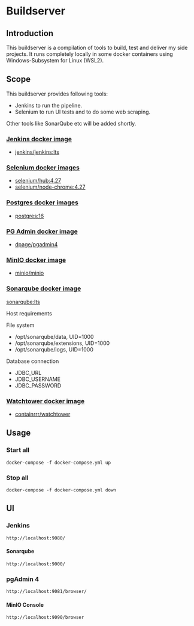 # Buildserver

## Introduction

This buildserver is a compilation of tools to build, test and deliver my side projects.
It runs completely locally in some docker containers using Windows-Subsystem for Linux (WSL2).

## Scope

This buildserver provides following tools:

* Jenkins to run the pipeline.
* Selenium to run UI tests and to do some web scraping.

Other tools like SonarQube etc will be added shortly.

### [Jenkins docker image]()

* [jenkins/jenkins:lts](https://hub.docker.com/layers/jenkins/jenkins/lts/images/sha256-62e89f94ba6848ddf3aa95711174e06a40868208c0a08145cf6fa25a1009c7a5)

### [Selenium docker images]()

* [selenium/hub:4.27](https://hub.docker.com/layers/selenium/hub/4.27/images/sha256-a363a4221fd90cd6c6c5129494631ee7e9fe665ee06bfb39c0b7081ed62d7d21)
* [selenium/node-chrome:4.27](https://hub.docker.com/layers/selenium/node-chrome/4.27/images/sha256-af9c594fdfcdecc6a1772d9a63593db9ba9fd294b17d3b3d73606bb741f28a6e)

### [Postgres docker images](https://hub.docker.com/_/postgres)

* [postgres:16](https://hub.docker.com/layers/library/postgres/16/images/sha256-5193bc608de2df39d5f960895987b8896bb92efbcaf6b2761eaf7e047cc8cdf9)

### [PG Admin docker image](https://hub.docker.com/r/dpage/pgadmin4)

* [dpage/pgadmin4](https://hub.docker.com/layers/dpage/pgadmin4/9/images/sha256-361e14c4d1cc38a1c3a02f762b407b33a92bff3a0d387ed0d1d8333e0bfd0d69)

### [MinIO docker image](https://hub.docker.com/r/minio/minio)

* [minio/minio](https://hub.docker.com/layers/minio/minio/latest/images/sha256-3f97c5651cb6662b880c787a232b6b34fec8d8922e08d6617b25d241a21164bb)

### [Sonarqube docker image](https://hub.docker.com/_/sonarqube)

[sonarqube:lts](https://hub.docker.com/layers/library/sonarqube/lts/images/sha256-efb34aa6f1e106e70ff5e9fb42fa766a2a36087bd7f90b765922939b56a34637)

Host requirements

File system

* /opt/sonarqube/data, UID=1000
* /opt/sonarqube/extensions, UID=1000
* /opt/sonarqube/logs, UID=1000

Database connection

* JDBC_URL
* JDBC_USERNAME
* JDBC_PASSWORD

### [Watchtower docker image]()

* [containrrr/watchtower](https://hub.docker.com/layers/containrrr/watchtower/latest/images/sha256-f9086bfda061100361fc2bacf069585678d760d705cf390918ccdbda8a00980b)

## Usage

### Start all

`docker-compose -f docker-compose.yml up`

### Stop all

`docker-compose -f docker-compose.yml down`

## UI

### Jenkins

    http://localhost:9080/

#### Sonarqube

    http://localhost:9000/

### pgAdmin 4

    http://localhost:9081/browser/

#### MinIO Console

    http://localhost:9090/browser
